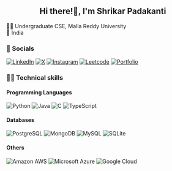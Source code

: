 <h2 align="center">Hi there!👋, I'm Shrikar Padakanti</h2>

<!--
**shrikarpadakanti/shrikarpadakanti** is a ✨ _special_ ✨ repository because its `README.md` (this file) appears on your GitHub profile.

Here are some ideas to get you started:

- 🔭 I’m currently working on ...
- 🌱 I’m currently learning ...
- 👯 I’m looking to collaborate on ...
- 🤔 I’m looking for help with ...
- 💬 Ask me about ...
- 📫 How to reach me: ...
- 😄 Pronouns: ...
- ⚡ Fun fact: ...
-->
👩‍🎓 Undergraduate CSE, Malla Reddy University </br>
📍 India </br>

### 💌 Socials

[![LinkedIn](https://img.shields.io/badge/LinkedIn-0A66C2?style=flat&logo=linkedin&logoColor=white)](https://www.linkedin.com/in/shrikarpadakanti/)
[![X](https://img.shields.io/badge/X-000000?style=flat&logo=x&logoColor=white)](https://www.x.com/in/shrikar8435/)
[![Instagram](https://img.shields.io/badge/Instagram-E4405F?style=flat&logo=instagram&logoColor=white)](https://www.instagram.com/shrikar.padakanti/)
[![Leetcode](https://img.shields.io/badge/-LeetCode-FFA116?style=flat&logo=LeetCode&logoColor=black)](https://leetcode.com/u/SHRIKAR8435/)
[![Portfolio](https://img.shields.io/badge/Portfolio-255E63?style=for-the-badge&logo=About.me&logoColor=white)](https://shrikarpadakanti.wixsite.com/portfolio)

### 👩‍💻 Technical skills

#### Programming Languages
<p>
  <img alt="Python" src="https://img.shields.io/badge/Python-3776AB?style=flat&logo=python&logoColor=white" />
  <img alt="Java" src="https://img.shields.io/badge/Java-ED8B00?style=flat&logo=openjdk&logoColor=white"/>
  <img alt="C" src="https://img.shields.io/badge/C-A8B9CC?style=flat&logo=c&logoColor=black"/>
  <img alt="TypeScript" src="https://img.shields.io/badge/TypeScript-3178C6?style=flat&logo=typescript&logoColor=white"/>
</p>

#### Databases
<p>
<img alt="PostgreSQL" src ="https://img.shields.io/badge/PostgreSQL-4169E1?style=flat&logo=postgresql&logoColor=white"/>
<img alt="MongoDB" src ="https://img.shields.io/badge/MongoDB-47A248?style=flat&logo=mongodb&logoColor=white"/>
<img alt="MySQL" src="https://img.shields.io/badge/MySQL-4479A1?style=flat&logo=mysql&logoColor=white"/>
<img alt="SQLite" src="https://img.shields.io/badge/SQLite-003B57?style=flat&logo=sqlite&logoColor=white"/>
</p>

#### Others

<p>
<img alt="Amazon AWS" src="https://img.shields.io/badge/Amazon_AWS-232F3E?style=flat&logo=amazon-web-services&logoColor=white"/>
<img alt="Microsoft Azure" src="https://img.shields.io/badge/Microsoft_Azure-0078D4?style=flat&logo=microsoft-azure&logoColor=white"/>
<img alt="Google Cloud" src="https://img.shields.io/badge/Google_Cloud-4285F4?style=flat&logo=google-cloud&logoColor=white"/>
</p>
